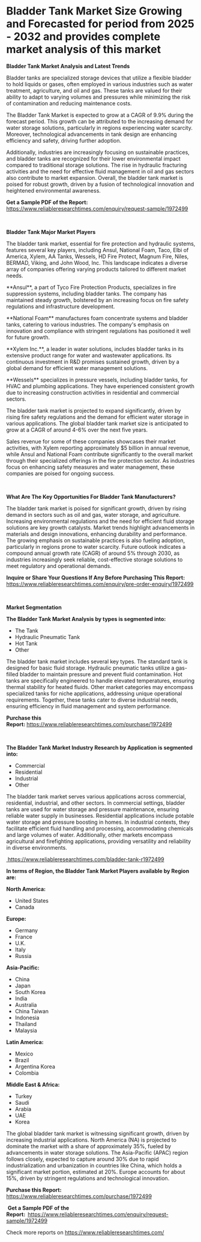 <p><h1>Bladder Tank Market Size Growing and Forecasted for period from 2025 - 2032 and provides complete market analysis of this market</h1></p><p><strong>Bladder Tank Market Analysis and Latest Trends</strong></p>
<p><p>Bladder tanks are specialized storage devices that utilize a flexible bladder to hold liquids or gases, often employed in various industries such as water treatment, agriculture, and oil and gas. These tanks are valued for their ability to adapt to varying volumes and pressures while minimizing the risk of contamination and reducing maintenance costs.</p><p>The Bladder Tank Market is expected to grow at a CAGR of 9.9% during the forecast period. This growth can be attributed to the increasing demand for water storage solutions, particularly in regions experiencing water scarcity. Moreover, technological advancements in tank design are enhancing efficiency and safety, driving further adoption. </p><p>Additionally, industries are increasingly focusing on sustainable practices, and bladder tanks are recognized for their lower environmental impact compared to traditional storage solutions. The rise in hydraulic fracturing activities and the need for effective fluid management in oil and gas sectors also contribute to market expansion. Overall, the bladder tank market is poised for robust growth, driven by a fusion of technological innovation and heightened environmental awareness.</p></p>
<p><strong>Get a Sample PDF of the Report:&nbsp;</strong> <a href="https://www.reliableresearchtimes.com/enquiry/request-sample/1972499?utm_campaign=3088&utm_medium=2&utm_source=Github&utm_content=ia&utm_term=10042025&utm_id=bladder-tank">https://www.reliableresearchtimes.com/enquiry/request-sample/1972499</a></p>
<p>&nbsp;</p>
<p><strong>Bladder Tank Major Market Players</strong></p>
<p><p>The bladder tank market, essential for fire protection and hydraulic systems, features several key players, including Ansul, National Foam, Taco, Elbi of America, Xylem, AA Tanks, Wessels, HD Fire Protect, Magnum Fire, Niles, BERMAD, Viking, and John Wood, Inc. This landscape indicates a diverse array of companies offering varying products tailored to different market needs.</p><p>**Ansul**, a part of Tyco Fire Protection Products, specializes in fire suppression systems, including bladder tanks. The company has maintained steady growth, bolstered by an increasing focus on fire safety regulations and infrastructure development. </p><p>**National Foam** manufactures foam concentrate systems and bladder tanks, catering to various industries. The company's emphasis on innovation and compliance with stringent regulations has positioned it well for future growth.</p><p>**Xylem Inc.**, a leader in water solutions, includes bladder tanks in its extensive product range for water and wastewater applications. Its continuous investment in R&D promises sustained growth, driven by a global demand for efficient water management solutions.</p><p>**Wessels** specializes in pressure vessels, including bladder tanks, for HVAC and plumbing applications. They have experienced consistent growth due to increasing construction activities in residential and commercial sectors.</p><p>The bladder tank market is projected to expand significantly, driven by rising fire safety regulations and the demand for efficient water storage in various applications. The global bladder tank market size is anticipated to grow at a CAGR of around 4-6% over the next five years.</p><p>Sales revenue for some of these companies showcases their market activities, with Xylem reporting approximately $5 billion in annual revenue, while Ansul and National Foam contribute significantly to the overall market through their specialized offerings in the fire protection sector. As industries focus on enhancing safety measures and water management, these companies are poised for ongoing success.</p></p>
<p>&nbsp;</p>
<p><strong>What Are The Key Opportunities For Bladder Tank Manufacturers?</strong></p>
<p><p>The bladder tank market is poised for significant growth, driven by rising demand in sectors such as oil and gas, water storage, and agriculture. Increasing environmental regulations and the need for efficient fluid storage solutions are key growth catalysts. Market trends highlight advancements in materials and design innovations, enhancing durability and performance. The growing emphasis on sustainable practices is also fueling adoption, particularly in regions prone to water scarcity. Future outlook indicates a compound annual growth rate (CAGR) of around 5% through 2030, as industries increasingly seek reliable, cost-effective storage solutions to meet regulatory and operational demands.</p></p>
<p><strong>Inquire or Share Your Questions If Any Before Purchasing This Report:</strong> <a href="https://www.reliableresearchtimes.com/enquiry/pre-order-enquiry/1972499?utm_campaign=3088&utm_medium=2&utm_source=Github&utm_content=ia&utm_term=10042025&utm_id=bladder-tank">https://www.reliableresearchtimes.com/enquiry/pre-order-enquiry/1972499</a></p>
<p>&nbsp;</p>
<p><strong>Market Segmentation</strong></p>
<p><strong>The Bladder Tank Market Analysis by types is segmented into:</strong></p>
<p><ul><li>The Tank</li><li>Hydraulic Pneumatic Tank</li><li>Hot Tank</li><li>Other</li></ul></p>
<p><p>The bladder tank market includes several key types. The standard tank is designed for basic fluid storage. Hydraulic pneumatic tanks utilize a gas-filled bladder to maintain pressure and prevent fluid contamination. Hot tanks are specifically engineered to handle elevated temperatures, ensuring thermal stability for heated fluids. Other market categories may encompass specialized tanks for niche applications, addressing unique operational requirements. Together, these tanks cater to diverse industrial needs, ensuring efficiency in fluid management and system performance.</p></p>
<p><strong>Purchase this Report:&nbsp;</strong><a href="https://www.reliableresearchtimes.com/purchase/1972499?utm_campaign=3088&utm_medium=2&utm_source=Github&utm_content=ia&utm_term=10042025&utm_id=bladder-tank">https://www.reliableresearchtimes.com/purchase/1972499</a></p>
<p>&nbsp;</p>
<p><strong>The Bladder Tank Market Industry Research by Application is segmented into:</strong></p>
<p><ul><li>Commercial</li><li>Residential</li><li>Industrial</li><li>Other</li></ul></p>
<p><p>The bladder tank market serves various applications across commercial, residential, industrial, and other sectors. In commercial settings, bladder tanks are used for water storage and pressure maintenance, ensuring reliable water supply in businesses. Residential applications include potable water storage and pressure boosting in homes. In industrial contexts, they facilitate efficient fluid handling and processing, accommodating chemicals and large volumes of water. Additionally, other markets encompass agricultural and firefighting applications, providing versatility and reliability in diverse environments.</p></p>
<p><a href="https://www.reliableresearchtimes.com/bladder-tank-r1972499?utm_campaign=3088&utm_medium=2&utm_source=Github&utm_content=ia&utm_term=10042025&utm_id=bladder-tank">&nbsp;https://www.reliableresearchtimes.com/bladder-tank-r1972499</a></p>
<p><strong>In terms of Region, the Bladder Tank Market Players available by Region are:</strong></p>
<p>
    <p> <strong> North America: </strong>
        <ul>
            <li>United States</li>
            <li>Canada</li>
        </ul>
        </p> 
    <p> <strong> Europe: </strong>
        <ul>
            <li>Germany</li>
            <li>France</li>
            <li>U.K.</li>
            <li>Italy</li>
            <li>Russia</li>
        </ul>
        </p> 
    <p> <strong> Asia-Pacific: </strong>
        <ul>
            <li>China</li>
            <li>Japan</li>
            <li>South Korea</li>
            <li>India</li>
            <li>Australia</li>
            <li>China Taiwan</li>
            <li>Indonesia</li>
            <li>Thailand</li>
            <li>Malaysia</li>
        </ul>
        </p> 
    <p> <strong> Latin America: </strong>
        <ul>
            <li>Mexico</li>
            <li>Brazil</li>
            <li>Argentina Korea</li>
            <li>Colombia</li>
        </ul>
        </p> 
    <p> <strong> Middle East & Africa: </strong>
        <ul>
            <li>Turkey</li>
            <li>Saudi</li>
            <li>Arabia</li>
            <li>UAE</li>
            <li>Korea</li>
        </ul>
    </p>
    </p>
<p><p>The global bladder tank market is witnessing significant growth, driven by increasing industrial applications. North America (NA) is projected to dominate the market with a share of approximately 35%, fueled by advancements in water storage solutions. The Asia-Pacific (APAC) region follows closely, expected to capture around 30% due to rapid industrialization and urbanization in countries like China, which holds a significant market portion, estimated at 20%. Europe accounts for about 15%, driven by stringent regulations and technological innovation.</p></p>
<p><strong>Purchase this Report: </strong><a href="https://www.reliableresearchtimes.com/purchase/1972499?utm_campaign=3088&utm_medium=2&utm_source=Github&utm_content=ia&utm_term=10042025&utm_id=bladder-tank">https://www.reliableresearchtimes.com/purchase/1972499</a></p>
<p>&nbsp;<strong>Get a Sample PDF of the Report:&nbsp;&nbsp;</strong><a href="https://www.reliableresearchtimes.com/enquiry/request-sample/1972499?utm_campaign=3088&utm_medium=2&utm_source=Github&utm_content=ia&utm_term=10042025&utm_id=bladder-tank">https://www.reliableresearchtimes.com/enquiry/request-sample/1972499</a></p>
<p><strong></strong></p>
<p>Check more reports on <a href="https://www.reliableresearchtimes.com/?utm_campaign=3088&utm_medium=2&utm_source=Github&utm_content=ia&utm_term=10042025&utm_id=bladder-tank">https://www.reliableresearchtimes.com/</a></p>